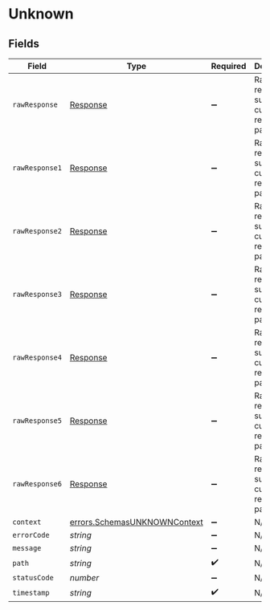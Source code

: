 # Unknown


## Fields

| Field                                                                               | Type                                                                                | Required                                                                            | Description                                                                         |
| ----------------------------------------------------------------------------------- | ----------------------------------------------------------------------------------- | ----------------------------------------------------------------------------------- | ----------------------------------------------------------------------------------- |
| `rawResponse`                                                                       | [Response](https://developer.mozilla.org/en-US/docs/Web/API/Response)               | :heavy_minus_sign:                                                                  | Raw HTTP response; suitable for custom response parsing                             |
| `rawResponse1`                                                                      | [Response](https://developer.mozilla.org/en-US/docs/Web/API/Response)               | :heavy_minus_sign:                                                                  | Raw HTTP response; suitable for custom response parsing                             |
| `rawResponse2`                                                                      | [Response](https://developer.mozilla.org/en-US/docs/Web/API/Response)               | :heavy_minus_sign:                                                                  | Raw HTTP response; suitable for custom response parsing                             |
| `rawResponse3`                                                                      | [Response](https://developer.mozilla.org/en-US/docs/Web/API/Response)               | :heavy_minus_sign:                                                                  | Raw HTTP response; suitable for custom response parsing                             |
| `rawResponse4`                                                                      | [Response](https://developer.mozilla.org/en-US/docs/Web/API/Response)               | :heavy_minus_sign:                                                                  | Raw HTTP response; suitable for custom response parsing                             |
| `rawResponse5`                                                                      | [Response](https://developer.mozilla.org/en-US/docs/Web/API/Response)               | :heavy_minus_sign:                                                                  | Raw HTTP response; suitable for custom response parsing                             |
| `rawResponse6`                                                                      | [Response](https://developer.mozilla.org/en-US/docs/Web/API/Response)               | :heavy_minus_sign:                                                                  | Raw HTTP response; suitable for custom response parsing                             |
| `context`                                                                           | [errors.SchemasUNKNOWNContext](../../../sdk/models/errors/schemasunknowncontext.md) | :heavy_minus_sign:                                                                  | N/A                                                                                 |
| `errorCode`                                                                         | *string*                                                                            | :heavy_minus_sign:                                                                  | N/A                                                                                 |
| `message`                                                                           | *string*                                                                            | :heavy_minus_sign:                                                                  | N/A                                                                                 |
| `path`                                                                              | *string*                                                                            | :heavy_check_mark:                                                                  | N/A                                                                                 |
| `statusCode`                                                                        | *number*                                                                            | :heavy_minus_sign:                                                                  | N/A                                                                                 |
| `timestamp`                                                                         | *string*                                                                            | :heavy_check_mark:                                                                  | N/A                                                                                 |